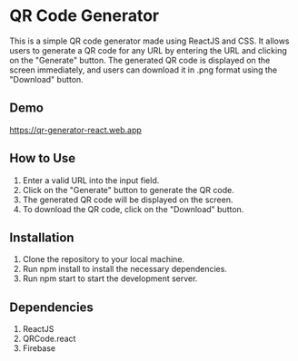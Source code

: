 # QR Code Generator
This is a simple QR code generator made using ReactJS and CSS. It allows users to generate a QR code for any URL by entering the URL and clicking on the "Generate" button. The generated QR code is displayed on the screen immediately, and users can download it in .png format using the "Download" button.

## Demo
https://qr-generator-react.web.app

## How to Use
1. Enter a valid URL into the input field.
2. Click on the "Generate" button to generate the QR code.
3. The generated QR code will be displayed on the screen.
4. To download the QR code, click on the "Download" button.

## Installation
1. Clone the repository to your local machine.
2. Run npm install to install the necessary dependencies.
3. Run npm start to start the development server.

## Dependencies
1. ReactJS
2. QRCode.react
3. Firebase
